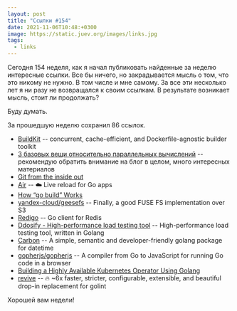 ```yaml
---
layout: post
title: "Ссылки #154"
date: 2021-11-06T10:48:+0300
image: https://static.juev.org/images/links.jpg
tags:
  - links
---
```

Сегодня 154 неделя, как я начал публиковать найденные за неделю интересные ссылки. Все бы ничего, но закрадывается мысль о том, что это никому не нужно. В том числе и мне самому. За все эти несколько лет я ни разу не возвращался к своим ссылкам. В результате возникает мысль, стоит ли продолжать?

Буду думать.

За прошедшую неделю сохранил 86 ссылок.

* [BuildKit](https://github.com/moby/buildkit) -- concurrent, cache-efficient, and Dockerfile-agnostic builder toolkit
* [3 базовых вещи относительно параллельных вычислений](https://www.1024cores.net/home/in-russian/3-bazovyh-vesi-otnositelno-parallelnyh-vycislenij) -- рекомендую обратить внимание на блог в целом, много интересных материалов
* [Git from the inside out](https://maryrosecook.com/blog/post/git-from-the-inside-out)
* [Air](https://github.com/cosmtrek/air) -- ☁️ Live reload for Go apps
* [How “go build” Works](https://maori.geek.nz/how-go-build-works-750bb2ba6d8e)
* [yandex-cloud/geesefs](https://github.com/yandex-cloud/geesefs) -- Finally, a good FUSE FS implementation over S3
* [Redigo](https://github.com/gomodule/redigo) -- Go client for Redis
* [Ddosify - High-performance load testing tool](https://github.com/ddosify/ddosify) -- High-performance load testing tool, written in Golang
* [Carbon](https://github.com/golang-module/carbon) -- A simple, semantic and developer-friendly golang package for datetime
* [gopherjs/gopherjs](https://github.com/gopherjs/gopherjs) -- A compiler from Go to JavaScript for running Go code in a browser
* [Building a Highly Available Kubernetes Operator Using Golang](https://betterprogramming.pub/building-a-highly-available-kubernetes-operator-using-golang-fe4a44c395c2)
* [revive](https://github.com/mgechev/revive) -- 🔥 ~6x faster, stricter, configurable, extensible, and beautiful drop-in replacement for golint

Хорошей вам недели!
